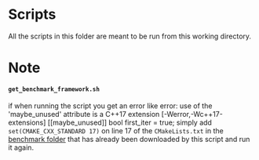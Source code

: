 # Scripts
All the scripts in this folder are meant to be run from this working directory.

# Note
#### `get_benchmark_framework.sh`
if when running the script you get an error like
    error: use of the 'maybe_unused' attribute is a
    C++17 extension [-Werror,-Wc++17-extensions]
    [[maybe_unused]] bool first_iter = true;
simply add `set(CMAKE_CXX_STANDARD 17)` on line 17 of the `CMakeLists.txt` in the 
[benchmark folder](../ext/benchmark) that has already been downloaded by this script
and run it again.